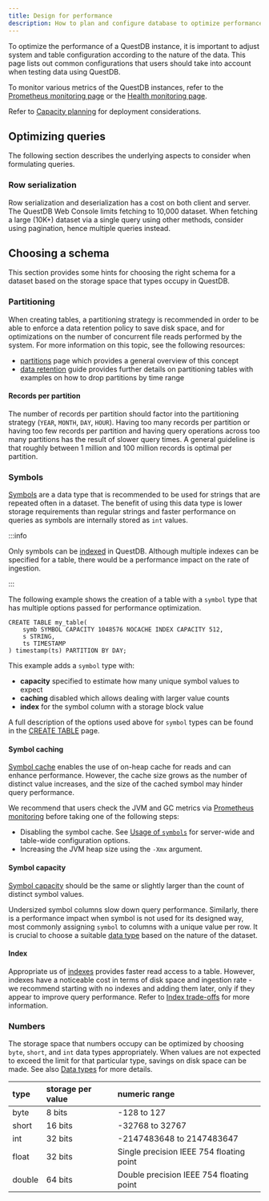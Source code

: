 ```yaml
---
title: Design for performance
description: How to plan and configure database to optimize performance.
---
```


To optimize the performance of a QuestDB instance, it is important to adjust
system and table configuration according to the nature of the data. This page
lists out common configurations that users should take into account when testing
data using QuestDB.

To monitor various metrics of the QuestDB instances, refer to the
[Prometheus monitoring page](/docs/third-party-tools/prometheus/) or the
[Health monitoring page](/docs/operations/health-monitoring/).

Refer to [Capacity planning](/docs/operations/capacity-planning/) for deployment
considerations.

## Optimizing queries

The following section describes the underlying aspects to consider when
formulating queries.

### Row serialization

Row serialization and deserialization has a cost on both client and server. The
QuestDB Web Console limits fetching to 10,000 dataset. When fetching a large
(10K+) dataset via a single query using other methods, consider using
pagination, hence multiple queries instead.

## Choosing a schema

This section provides some hints for choosing the right schema for a dataset
based on the storage space that types occupy in QuestDB.

### Partitioning

When creating tables, a partitioning strategy is recommended in order to be able
to enforce a data retention policy to save disk space, and for optimizations on
the number of concurrent file reads performed by the system. For more
information on this topic, see the following resources:

- [partitions](/docs/concept/partitions/) page which provides a general overview
  of this concept
- [data retention](/docs/operations/data-retention/) guide provides further
  details on partitioning tables with examples on how to drop partitions by time
  range

#### Records per partition

The number of records per partition should factor into the partitioning strategy
(`YEAR`, `MONTH`, `DAY`, `HOUR`). Having too many records per partition or
having too few records per partition and having query operations across too many
partitions has the result of slower query times. A general guideline is that
roughly between 1 million and 100 million records is optimal per partition.

### Symbols

[Symbols](/docs/concept/symbol/) are a data type that is recommended to be used
for strings that are repeated often in a dataset. The benefit of using this data
type is lower storage requirements than regular strings and faster performance
on queries as symbols are internally stored as `int` values.

:::info

Only symbols can be [indexed](/docs/concept/indexes/) in QuestDB. Although
multiple indexes can be specified for a table, there would be a performance
impact on the rate of ingestion.

:::

The following example shows the creation of a table with a `symbol` type that
has multiple options passed for performance optimization.

```questdb-sql
CREATE TABLE my_table(
    symb SYMBOL CAPACITY 1048576 NOCACHE INDEX CAPACITY 512,
    s STRING,
    ts TIMESTAMP
) timestamp(ts) PARTITION BY DAY;
```

This example adds a `symbol` type with:

- **capacity** specified to estimate how many unique symbol values to expect
- **caching** disabled which allows dealing with larger value counts
- **index** for the symbol column with a storage block value

A full description of the options used above for `symbol` types can be found in
the [CREATE TABLE](/docs/reference/sql/create-table#symbol) page.

#### Symbol caching

[Symbol cache](/docs/concept/symbol#usage-of-symbols) enables the use of on-heap
cache for reads and can enhance performance. However, the cache size grows as
the number of distinct value increases, and the size of the cached symbol may
hinder query performance.

We recommend that users check the JVM and GC metrics via
[Prometheus monitoring](/docs/third-party-tools/prometheus/) before taking one
of the following steps:

- Disabling the symbol cache. See
  [Usage of `symbols`](/docs/concept/symbol#usage-of-symbols) for server-wide
  and table-wide configuration options.
- Increasing the JVM heap size using the `-Xmx` argument.

#### Symbol capacity

[Symbol capacity](/docs/concept/symbol#usage-of-symbols) should be the same or
slightly larger than the count of distinct symbol values.

Undersized symbol columns slow down query performance. Similarly, there is a
performance impact when symbol is not used for its designed way, most commonly
assigning `symbol` to columns with a unique value per row. It is crucial to
choose a suitable [data type](/docs/reference/sql/datatypes/) based on the
nature of the dataset.

#### Index

Appropriate us of [indexes](/docs/concept/indexes/) provides faster read access
to a table. However, indexes have a noticeable cost in terms of disk space and
ingestion rate - we recommend starting with no indexes and adding them later,
only if they appear to improve query performance. Refer to
[Index trade-offs](/docs/concept/indexes#trade-offs) for more information.

### Numbers

The storage space that numbers occupy can be optimized by choosing `byte`,
`short`, and `int` data types appropriately. When values are not expected to
exceed the limit for that particular type, savings on disk space can be made.
See also [Data types](/docs/reference/sql/datatypes/) for more details.

| type    | storage per value | numeric range                            |
| :------ | :---------------- | :--------------------------------------- |
| byte    | 8 bits            | -128 to 127                              |
| short   | 16 bits           | -32768 to 32767                          |
| int     | 32 bits           | -2147483648 to 2147483647                |
| float   | 32 bits           | Single precision IEEE 754 floating point |
| double  | 64 bits           | Double precision IEEE 754 floating point |
